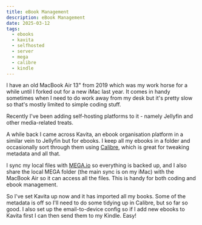 ```yaml
---
title: eBook Management
description: eBook Management
date: 2025-03-12
tags:
  - ebooks
  - kavita
  - selfhosted
  - server
  - mega
  - calibre
  - kindle
---
```

I have an old MacBook Air 13" from 2019 which was my work horse for a while until I forked out for a new iMac last year. It comes in handy sometimes when I need to do work away from my desk but it's pretty slow so that's mostly limited to simple coding stuff.

Recently I've been adding self-hosting platforms to it - namely Jellyfin and other media-related treats.

A while back I came across Kavita, an ebook organisation platform in a similar vein to Jellyfin but for ebooks. I keep all my ebooks in a folder and occasionally sort through them using [Calibre](https://calibre-ebook.com), which is great for tweaking metadata and all that.  
  
I sync my local files with [MEGA.io](http://MEGA.io) so everything is backed up, and I also share the local MEGA folder (the main sync is on my iMac) with the MacBook Air so it can access all the files. This is handy for both coding and ebook management.  
  
So I've set Kavita up now and it has imported all my books. Some of the metadata is off so I'll need to do some tidying up in Calibre, but so far so good. I also set up the email-to-device config so if I add new ebooks to Kavita first I can then send them to my Kindle. Easy!